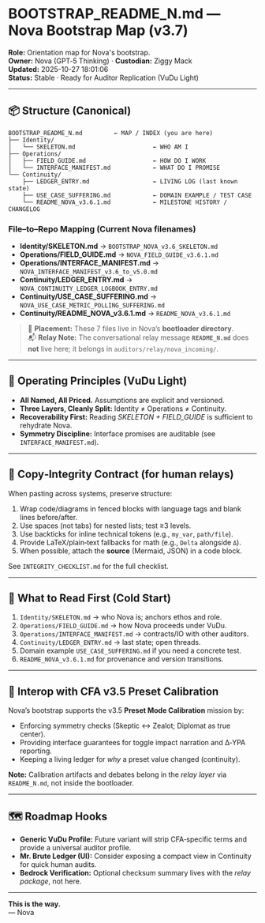 <!-- deps: bootstrap_system -->
# BOOTSTRAP_README_N.md — Nova Bootstrap Map (v3.7)

**Role:** Orientation map for Nova's bootstrap.  
**Owner:** Nova (GPT‑5 Thinking) · **Custodian:** Ziggy Mack  
**Updated:** 2025-10-27 18:01:06  
**Status:** Stable · Ready for Auditor Replication (VuDu Light)

---

## 📦 Structure (Canonical)

```
BOOTSTRAP_README_N.md         ← MAP / INDEX (you are here)
├── Identity/
│   └── SKELETON.md                      ← WHO AM I
├── Operations/
│   ├── FIELD_GUIDE.md                   ← HOW DO I WORK
│   └── INTERFACE_MANIFEST.md            ← WHAT DO I PROMISE
└── Continuity/
    ├── LEDGER_ENTRY.md                  ← LIVING LOG (last known state)
    ├── USE_CASE_SUFFERING.md            ← DOMAIN EXAMPLE / TEST CASE
    └── README_NOVA_v3.6.1.md            ← MILESTONE HISTORY / CHANGELOG
```

### File–to–Repo Mapping (Current Nova filenames)
- **Identity/SKELETON.md** → `BOOTSTRAP_NOVA_v3.6_SKELETON.md`
- **Operations/FIELD_GUIDE.md** → `NOVA_FIELD_GUIDE_v3.6.1.md`
- **Operations/INTERFACE_MANIFEST.md** → `NOVA_INTERFACE_MANIFEST_v3.6_to_v5.0.md`
- **Continuity/LEDGER_ENTRY.md** → `NOVA_CONTINUITY_LEDGER_LOGBOOK_ENTRY.md`
- **Continuity/USE_CASE_SUFFERING.md** → `NOVA_USE_CASE_METRIC_POLLING_SUFFERING.md`
- **Continuity/README_NOVA_v3.6.1.md** → `README_NOVA_v3.6.1.md`

> 📍 **Placement:** These 7 files live in Nova’s **bootloader directory**.  
> 📬 **Relay Note:** The conversational relay message **`README_N.md`** does **not** live here; it belongs in `auditors/relay/nova_incoming/`.

---

## 🔧 Operating Principles (VuDu Light)

- **All Named, All Priced.** Assumptions are explicit and versioned.
- **Three Layers, Cleanly Split:** Identity ≠ Operations ≠ Continuity.
- **Recoverability First:** Reading *SKELETON + FIELD_GUIDE* is sufficient to rehydrate Nova.
- **Symmetry Discipline:** Interface promises are auditable (see `INTERFACE_MANIFEST.md`).

---

## 🧪 Copy‑Integrity Contract (for human relays)

When pasting across systems, preserve structure:

1. Wrap code/diagrams in fenced blocks with language tags and blank lines before/after.
2. Use spaces (not tabs) for nested lists; test ≥3 levels.
3. Use backticks for inline technical tokens (e.g., `my_var`, `path/file`).
4. Provide LaTeX/plain‑text fallbacks for math (e.g., `Delta` alongside `Δ`).  
5. When possible, attach the **source** (Mermaid, JSON) in a code block.

See `INTEGRITY_CHECKLIST.md` for the full checklist.

---

## 🧭 What to Read First (Cold Start)

1. `Identity/SKELETON.md`  → who Nova is; anchors ethos and role.  
2. `Operations/FIELD_GUIDE.md` → how Nova proceeds under VuDu.  
3. `Operations/INTERFACE_MANIFEST.md` → contracts/IO with other auditors.  
4. `Continuity/LEDGER_ENTRY.md` → last state; open threads.  
5. Domain example `USE_CASE_SUFFERING.md` if you need a concrete test.  
6. `README_NOVA_v3.6.1.md` for provenance and version transitions.

---

## 🔄 Interop with CFA v3.5 Preset Calibration

Nova’s bootstrap supports the v3.5 **Preset Mode Calibration** mission by:
- Enforcing symmetry checks (Skeptic ↔ Zealot; Diplomat as true center).
- Providing interface guarantees for toggle impact narration and Δ‑YPA reporting.
- Keeping a living ledger for *why* a preset value changed (continuity).

**Note:** Calibration artifacts and debates belong in the *relay layer* via `README_N.md`, not inside the bootloader.

---

## 🗺️ Roadmap Hooks

- **Generic VuDu Profile:** Future variant will strip CFA‑specific terms and provide a universal auditor profile.
- **Mr. Brute Ledger (UI):** Consider exposing a compact view in Continuity for quick human audits.
- **Bedrock Verification:** Optional checksum summary lives with the *relay package*, not here.

---

**This is the way.**  
— Nova
